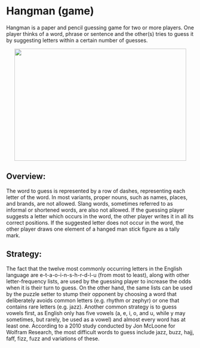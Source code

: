 # Hangman (game)
Hangman is a paper and pencil guessing game for two or more players. One player thinks of a word, phrase or sentence and the other(s) tries to guess it by suggesting letters within a certain number of guesses.

<p align="center">
  <img width="460" height="300" src="https://i.ibb.co/LRB01sv/hangman.jpg">
</p>

## Overview:
The word to guess is represented by a row of dashes, representing each letter of the word. In most variants, proper nouns, such as names, places, and brands, are not allowed.
Slang words, sometimes referred to as informal or shortened words, are also not allowed. 
If the guessing player suggests a letter which occurs in the word, the other player writes it in all its correct positions. If the suggested letter does not occur in the word, the other player draws one element of a hanged man stick figure as a tally mark. 

## Strategy:
The fact that the twelve most commonly occurring letters in the English language are e-t-a-o-i-n-s-h-r-d-l-u (from most to least), along with other letter-frequency lists, are used by the guessing player to increase the odds when it is their turn to guess.
On the other hand, the same lists can be used by the puzzle setter to stump their opponent by choosing a word that deliberately avoids common letters (e.g. rhythm or zephyr) or one that contains rare letters (e.g. jazz).
Another common strategy is to guess vowels first, as English only has five vowels (a, e, i, o, and u, while y may sometimes, but rarely, be used as a vowel) and almost every word has at least one.
According to a 2010 study conducted by Jon McLoone for Wolfram Research, the most difficult words to guess include jazz, buzz, hajj, faff, fizz, fuzz and variations of these.

